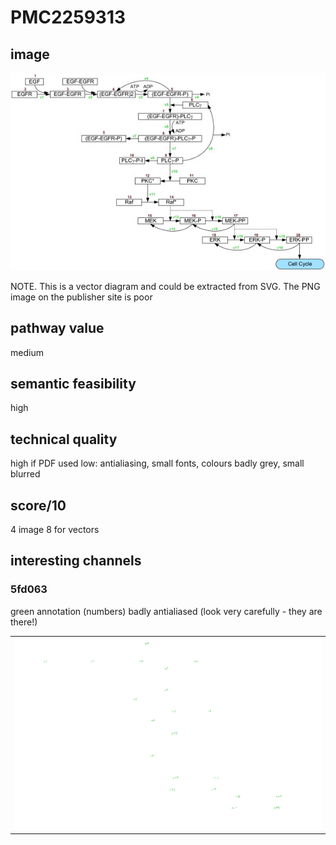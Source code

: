 # PMC2259313

## image
<kbd><img src="../PMC2259313/pdfimages/image.3.1.00_00.00_00/raw.png" /></kbd>

NOTE. This is a vector diagram and could be extracted from SVG. The PNG image on the publisher site is poor


## pathway value
medium


## semantic feasibility 
high


## technical quality
high if PDF used
low: antialiasing, small fonts, colours badly grey, small blurred

## score/10
4 image
8 for vectors

## interesting channels

### 5fd063
green annotation (numbers) badly antialiased (look very carefully - they are there!)
<table><tr><td><img src="../PMC2259313/pdfimages/image.3.1.00_00.00_00/octree/channel.5fd063.png" /></td></tr></table>
